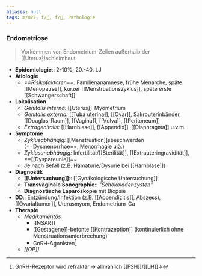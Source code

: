 ```yaml
---
aliases: null
tags: m/m22, f/🦩, f/🦀, Pathologie
---
```

### Endometriose
> Vorkommen von Endometrium-Zellen außerhalb der [[Uterus]]schleimhaut
- **Epidemiologie**:: 2-10%; 20.-40. LJ
- **Ätiologie**
	- *==Risikofaktoren==:* Familienanamnese, frühe Menarche, späte [[Menopause]], kurzer [[Menstruationszyklus]], späte erste [[Schwangerschaft]]
- **Lokalisation**
	- *Genitalis interna:* [[Uterus]]-Myometrium
	- *Genitalis externa:* [[Tuba uterina]], [[Ovar]], Sakrouterinbänder, [[Douglas-Raum]], [[Vagina]], [[Vulva]], [[Peritoneum]]
	- *Extragenitalis:* [[Harnblase]], [[Appendix]], [[Diaphragma]] u.v.m.
- **Symptome**
	- *Zyklusabhängig:* [[Menstruation]]sbeschwerden (==Dysmenorrhoe==, Menorrhagie u.ä.)
	- *Zyklusunabhängig:* Infertilität/[[Sterilität]], [[Extrauteringravidität]], ==[[Dyspareunie]]==
	- Je nach Befall (z.B. Hämaturie/Dysurie bei [[Harnblase]])
- **Diagnostik**
	- **[[Untersuchung]]**:: [[Gynäkologische Untersuchung]]
	- **Transvaginale Sonographie**:: *"Schokoladenzysten"*
	- **Diagnostische Laparoskopie** mit Biopsie
- **DD**:: Entzündung/Infektion (z.B. [[Appendizitis]], Abszess), [[Ovarialtumor]], Uterusmyom, Endometrium-Ca
- **Therapie**
	- *Medikamentös*
		- [[NSAR]]
		- [[Gestagene]]-betonte [[Kontrazeption]] (kontinuierlich ohne Menstruationsunterbrechung)
		- GnRH-Agonisten[^1]
	- *[[OP]]* 

[^1]: GnRH-Rezeptor wird refraktär → allmählich [[FSH]]/[[LH]]↓
